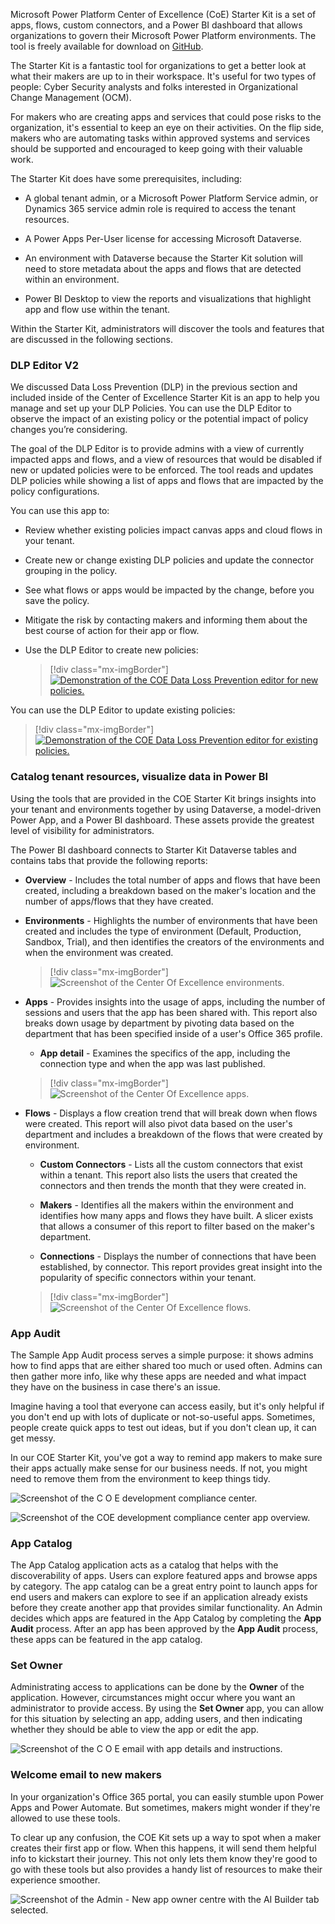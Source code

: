 Microsoft Power Platform Center of Excellence (CoE) Starter Kit is a set of apps, flows, custom connectors, and a Power BI dashboard that allows organizations to govern their Microsoft Power Platform environments. The tool is
freely available for download on [GitHub](https://github.com/microsoft/coe-starter-kit/?azure-portal=true).

The Starter Kit is a fantastic tool for organizations to get a better look at what their makers are up to in their workspace. It's useful for two types of people: Cyber Security analysts and folks interested in Organizational Change Management (OCM).

For makers who are creating apps and services that could pose risks to the organization, it's essential to keep an eye on their activities. On the flip side, makers who are automating tasks within approved systems and services should be supported and encouraged to keep going with their valuable work.

The Starter Kit does have some prerequisites, including:

- A global tenant admin, or a Microsoft Power Platform Service admin, or Dynamics 365 service admin role is required to access the tenant resources.

- A Power Apps Per-User license for accessing Microsoft Dataverse.

- An environment with Dataverse because the Starter Kit solution will need to store metadata about the apps and flows that are detected within an environment.

- Power BI Desktop to view the reports and visualizations that highlight app and flow use within the tenant.

Within the Starter Kit, administrators will discover the tools and features that are discussed in the following sections.

### DLP Editor V2

We discussed Data Loss Prevention (DLP) in the previous section and included inside of the Center of Excellence Starter Kit is an app to help you manage and set up your DLP Policies. You can use the DLP Editor to observe the impact of an existing policy or the potential impact of policy changes you’re considering.

The goal of the DLP Editor is to provide admins with a view of currently impacted apps and flows, and a view of resources that would be disabled if new or updated policies were to be enforced. The tool reads and updates DLP policies while showing a list of apps and flows that are impacted by the policy configurations.

You can use this app to:

- Review whether existing policies impact canvas apps and cloud flows in your tenant.

- Create new or change existing DLP policies and update the connector grouping in the policy.

- See what flows or apps would be impacted by the change, before you save the policy.

- Mitigate the risk by contacting makers and informing them about the best course of action for their app or flow.

- Use the DLP Editor to create new policies:

   > [!div class="mx-imgBorder"]
   > [![Demonstration of the COE Data Loss Prevention editor for new policies.](../media/dlp-editor-new.png)](../media/dlp-editor-new.png#lightbox)

You can use the DLP Editor to update existing policies:

> [!div class="mx-imgBorder"]
> [![Demonstration of the COE Data Loss Prevention editor for existing policies.](../media/dlp-editor-existing.png)](../media/dlp-editor-existing.png#lightbox)

### Catalog tenant resources, visualize data in Power BI

Using the tools that are provided in the COE Starter Kit brings insights into your tenant and environments together by using Dataverse, a model-driven Power App, and a Power BI dashboard. These assets provide the greatest level of visibility for administrators.

The Power BI dashboard connects to Starter Kit Dataverse tables and contains tabs that provide the following reports:

- **Overview** - Includes the total number of apps and flows that have been created, including a breakdown based on the maker's location and the number of apps/flows that they have created.

- **Environments** - Highlights the number of environments that have been created and includes the type of environment (Default, Production, Sandbox, Trial), and then identifies the creators of the environments and when the environment was created.

   > [!div class="mx-imgBorder"]
   > ![Screenshot of the Center Of Excellence environments.](../media/coe-environments.png)

- **Apps** - Provides insights into the usage of apps, including the number of sessions and users that the app has been shared with. This report also breaks down usage by department by pivoting data based on the department that has been specified inside of a user's Office 365 profile.

  - **App detail** - Examines the specifics of the app, including the connection type and when the app was last published.

   > [!div class="mx-imgBorder"]
   > ![Screenshot of the Center Of Excellence apps.](../media/coe-apps.png)

- **Flows** - Displays a flow creation trend that will break down when flows were created. This report will also pivot data based on the user's department and includes a breakdown of the flows that were created by environment.

  - **Custom Connectors** - Lists all the custom connectors that exist within a tenant. This report also lists the users that created the connectors and then trends the month that they were created in.

  - **Makers** - Identifies all the makers within the environment and identifies how many apps and flows they have built. A slicer exists that allows a consumer of this report to filter based on the maker's department.

  - **Connections** - Displays the number of connections that have been established, by connector. This report provides great insight into the popularity of specific connectors within your tenant.

   > [!div class="mx-imgBorder"]
   > ![Screenshot of the Center Of Excellence flows.](../media/coe-flows.png)

### App Audit

The Sample App Audit process serves a simple purpose: it shows admins how to find apps that are either shared too much or used often. Admins can then gather more info, like why these apps are needed and what impact they have on the business in case there's an issue.

Imagine having a tool that everyone can access easily, but it's only helpful if you don't end up with lots of duplicate or not-so-useful apps. Sometimes, people create quick apps to test out ideas, but if you don't clean up, it can get messy.

In our COE Starter Kit, you've got a way to remind app makers to make sure their apps actually make sense for our business needs. If not, you might need to remove them from the environment to keep things tidy.

![Screenshot of the C O E development compliance center.](../media/6-coe-dev-compliance-center.png)

![Screenshot of the COE development compliance center app overview.](../media/7-coe-dev-compliance-center2-1.png)

### App Catalog

The App Catalog application acts as a catalog that helps with the discoverability of apps. Users can explore featured apps and browse apps by category. The app catalog can be a great entry point to launch apps for end users and makers can explore to see if an application already exists before they create another app that provides similar functionality. An Admin decides which apps are featured in the App Catalog by completing the **App Audit** process. After an app has been approved by the **App Audit** process, these apps can be featured in the app catalog.

### Set Owner

Administrating access to applications can be done by the **Owner** of the application. However, circumstances might occur where you want an administrator to provide access. By using the **Set Owner** app, you can allow for this situation by selecting an app, adding users, and then indicating whether they should be able to view the app or edit the app.

![Screenshot of the C O E email with app details and instructions.](../media/8-coe-email.png)

### Welcome email to new makers

In your organization's Office 365 portal, you can easily stumble upon Power Apps and Power Automate. But sometimes, makers might wonder if they're allowed to use these tools.

To clear up any confusion, the COE Kit sets up a way to spot when a maker creates their first app or flow. When this happens, it will send them helpful info to kickstart their journey. This not only lets them know they're good to go with these tools but also provides a handy list of resources to make their experience smoother.

![Screenshot of the Admin - New app owner centre with the AI Builder tab selected.](../media/9-set-app-owner.png)
